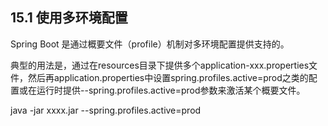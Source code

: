 ## 15.1 使用多环境配置

Spring Boot 是通过概要文件（profile）机制对多环境配置提供支持的。

典型的用法是，通过在resources目录下提供多个application-xxx.properties文件，然后再application.properties中设置spring.profiles.active=prod之类的配置或在运行时提供--spring.profiles.active=prod参数来激活某个概要文件。

java -jar xxxx.jar --spring.profiles.active=prod